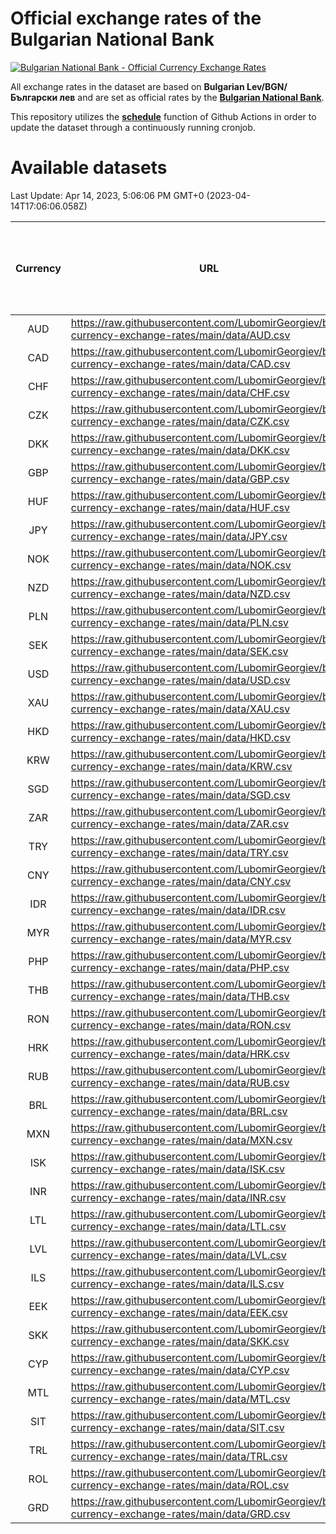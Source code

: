 # Official exchange rates of the Bulgarian National Bank

[![Bulgarian National Bank - Official Currency Exchange Rates](https://github.com/LubomirGeorgiev/bnb-currency-exchange-rates/actions/workflows/update-rates.yml/badge.svg?branch=main)](https://github.com/LubomirGeorgiev/bnb-currency-exchange-rates/actions/workflows/update-rates.yml)

All exchange rates in the dataset are based on **Bulgarian Lev/BGN/Български лев** and are set as official rates by the [**Bulgarian National Bank**](https://www.bnb.bg/Statistics/StExternalSector/StExchangeRates/StERForeignCurrencies/index.htm?toLang=_EN).

This repository utilizes the [**schedule**](https://docs.github.com/en/actions/reference/events-that-trigger-workflows) function of Github Actions in order to update the dataset through a continuously running cronjob.

# Available datasets

<!-- START LINKS (DO NOT EVER FU*ING DELETE THIS COMMENT FOR THE LOVE OF YOUR LIFE!!! IF YOU ARE CURIOS HOW IT WORKS, YOU CAN HAVE A LOOK AT ./src/updateReadme.ts) -->

Last Update: Apr 14, 2023, 5:06:06 PM GMT+0 (2023-04-14T17:06:06.058Z)

| Currency | URL                                                                                             | Number of records | Number of missing days that were filled in |
| :------: | ----------------------------------------------------------------------------------------------- | :---------------: | :----------------------------------------: |
|   AUD    | https://raw.githubusercontent.com/LubomirGeorgiev/bnb-currency-exchange-rates/main/data/AUD.csv |       8596        |                    2660                    |
|   CAD    | https://raw.githubusercontent.com/LubomirGeorgiev/bnb-currency-exchange-rates/main/data/CAD.csv |       8596        |                    2660                    |
|   CHF    | https://raw.githubusercontent.com/LubomirGeorgiev/bnb-currency-exchange-rates/main/data/CHF.csv |       8596        |                    2660                    |
|   CZK    | https://raw.githubusercontent.com/LubomirGeorgiev/bnb-currency-exchange-rates/main/data/CZK.csv |       8596        |                    2660                    |
|   DKK    | https://raw.githubusercontent.com/LubomirGeorgiev/bnb-currency-exchange-rates/main/data/DKK.csv |       8596        |                    2660                    |
|   GBP    | https://raw.githubusercontent.com/LubomirGeorgiev/bnb-currency-exchange-rates/main/data/GBP.csv |       8596        |                    2660                    |
|   HUF    | https://raw.githubusercontent.com/LubomirGeorgiev/bnb-currency-exchange-rates/main/data/HUF.csv |       8596        |                    2660                    |
|   JPY    | https://raw.githubusercontent.com/LubomirGeorgiev/bnb-currency-exchange-rates/main/data/JPY.csv |       8596        |                    2660                    |
|   NOK    | https://raw.githubusercontent.com/LubomirGeorgiev/bnb-currency-exchange-rates/main/data/NOK.csv |       8596        |                    2660                    |
|   NZD    | https://raw.githubusercontent.com/LubomirGeorgiev/bnb-currency-exchange-rates/main/data/NZD.csv |       8596        |                    2660                    |
|   PLN    | https://raw.githubusercontent.com/LubomirGeorgiev/bnb-currency-exchange-rates/main/data/PLN.csv |       8596        |                    2660                    |
|   SEK    | https://raw.githubusercontent.com/LubomirGeorgiev/bnb-currency-exchange-rates/main/data/SEK.csv |       8596        |                    2660                    |
|   USD    | https://raw.githubusercontent.com/LubomirGeorgiev/bnb-currency-exchange-rates/main/data/USD.csv |       8596        |                    2660                    |
|   XAU    | https://raw.githubusercontent.com/LubomirGeorgiev/bnb-currency-exchange-rates/main/data/XAU.csv |       8596        |                    2662                    |
|   HKD    | https://raw.githubusercontent.com/LubomirGeorgiev/bnb-currency-exchange-rates/main/data/HKD.csv |       8294        |                    2569                    |
|   KRW    | https://raw.githubusercontent.com/LubomirGeorgiev/bnb-currency-exchange-rates/main/data/KRW.csv |       8294        |                    2569                    |
|   SGD    | https://raw.githubusercontent.com/LubomirGeorgiev/bnb-currency-exchange-rates/main/data/SGD.csv |       8294        |                    2569                    |
|   ZAR    | https://raw.githubusercontent.com/LubomirGeorgiev/bnb-currency-exchange-rates/main/data/ZAR.csv |       8294        |                    2569                    |
|   TRY    | https://raw.githubusercontent.com/LubomirGeorgiev/bnb-currency-exchange-rates/main/data/TRY.csv |       6776        |                    2099                    |
|   CNY    | https://raw.githubusercontent.com/LubomirGeorgiev/bnb-currency-exchange-rates/main/data/CNY.csv |       6656        |                    2063                    |
|   IDR    | https://raw.githubusercontent.com/LubomirGeorgiev/bnb-currency-exchange-rates/main/data/IDR.csv |       6656        |                    2063                    |
|   MYR    | https://raw.githubusercontent.com/LubomirGeorgiev/bnb-currency-exchange-rates/main/data/MYR.csv |       6656        |                    2063                    |
|   PHP    | https://raw.githubusercontent.com/LubomirGeorgiev/bnb-currency-exchange-rates/main/data/PHP.csv |       6656        |                    2063                    |
|   THB    | https://raw.githubusercontent.com/LubomirGeorgiev/bnb-currency-exchange-rates/main/data/THB.csv |       6656        |                    2063                    |
|   RON    | https://raw.githubusercontent.com/LubomirGeorgiev/bnb-currency-exchange-rates/main/data/RON.csv |       6597        |                    2045                    |
|   HRK    | https://raw.githubusercontent.com/LubomirGeorgiev/bnb-currency-exchange-rates/main/data/HRK.csv |       6552        |                    2031                    |
|   RUB    | https://raw.githubusercontent.com/LubomirGeorgiev/bnb-currency-exchange-rates/main/data/RUB.csv |       6248        |                    1934                    |
|   BRL    | https://raw.githubusercontent.com/LubomirGeorgiev/bnb-currency-exchange-rates/main/data/BRL.csv |       5686        |                    1766                    |
|   MXN    | https://raw.githubusercontent.com/LubomirGeorgiev/bnb-currency-exchange-rates/main/data/MXN.csv |       5686        |                    1766                    |
|   ISK    | https://raw.githubusercontent.com/LubomirGeorgiev/bnb-currency-exchange-rates/main/data/ISK.csv |       5592        |                    1734                    |
|   INR    | https://raw.githubusercontent.com/LubomirGeorgiev/bnb-currency-exchange-rates/main/data/INR.csv |       5320        |                    1653                    |
|   LTL    | https://raw.githubusercontent.com/LubomirGeorgiev/bnb-currency-exchange-rates/main/data/LTL.csv |       5152        |                    1581                    |
|   LVL    | https://raw.githubusercontent.com/LubomirGeorgiev/bnb-currency-exchange-rates/main/data/LVL.csv |       4789        |                    1469                    |
|   ILS    | https://raw.githubusercontent.com/LubomirGeorgiev/bnb-currency-exchange-rates/main/data/ILS.csv |       4594        |                    1432                    |
|   EEK    | https://raw.githubusercontent.com/LubomirGeorgiev/bnb-currency-exchange-rates/main/data/EEK.csv |       3999        |                    1225                    |
|   SKK    | https://raw.githubusercontent.com/LubomirGeorgiev/bnb-currency-exchange-rates/main/data/SKK.csv |       2969        |                    911                     |
|   CYP    | https://raw.githubusercontent.com/LubomirGeorgiev/bnb-currency-exchange-rates/main/data/CYP.csv |       2906        |                    890                     |
|   MTL    | https://raw.githubusercontent.com/LubomirGeorgiev/bnb-currency-exchange-rates/main/data/MTL.csv |       2604        |                    799                     |
|   SIT    | https://raw.githubusercontent.com/LubomirGeorgiev/bnb-currency-exchange-rates/main/data/SIT.csv |       2544        |                    780                     |
|   TRL    | https://raw.githubusercontent.com/LubomirGeorgiev/bnb-currency-exchange-rates/main/data/TRL.csv |       1818        |                    559                     |
|   ROL    | https://raw.githubusercontent.com/LubomirGeorgiev/bnb-currency-exchange-rates/main/data/ROL.csv |       1697        |                    524                     |
|   GRD    | https://raw.githubusercontent.com/LubomirGeorgiev/bnb-currency-exchange-rates/main/data/GRD.csv |        359        |                    107                     |

<!-- END LINKS (DO NOT EVER FU*ING DELETE THIS COMMENT FOR THE LOVE OF YOUR LIFE!!! IF YOU ARE CURIOS HOW IT WORKS, YOU CAN HAVE A LOOK AT ./src/updateReadme.ts) -->
